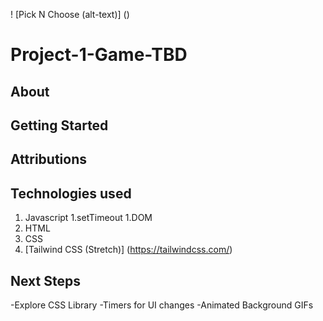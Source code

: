! [Pick N Choose (alt-text)] ()

# Project-1-Game-TBD

<!-- # = h1
## = h2
### = h3
...
--> 

## About

## Getting Started

## Attributions

## Technologies used

1. Javascript
    1.setTimeout
    1.DOM
1. HTML
1. CSS
1. [Tailwind CSS (Stretch)] (https://tailwindcss.com/)

## Next Steps

-Explore CSS Library
-Timers for UI changes
-Animated Background GIFs